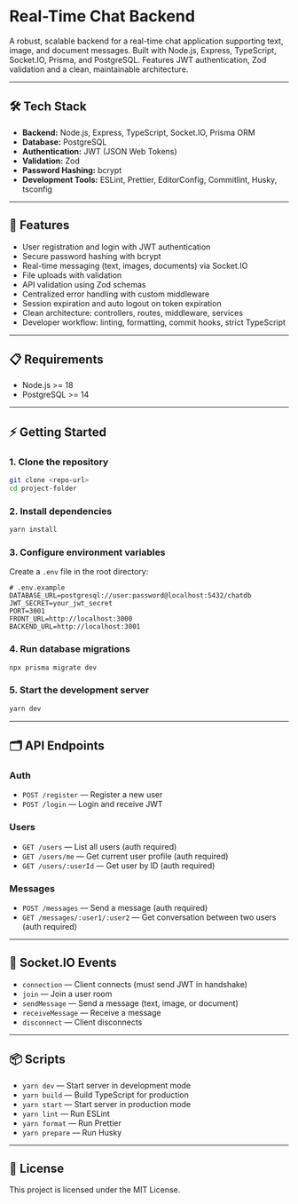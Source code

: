 # Real-Time Chat Backend

A robust, scalable backend for a real-time chat application supporting text, image, and document messages. Built with Node.js, Express, TypeScript, Socket.IO, Prisma, and PostgreSQL. Features JWT authentication, Zod validation and a clean, maintainable architecture.

---

## 🛠️ Tech Stack

- **Backend:** Node.js, Express, TypeScript, Socket.IO, Prisma ORM
- **Database:** PostgreSQL
- **Authentication:** JWT (JSON Web Tokens)
- **Validation:** Zod
- **Password Hashing:** bcrypt
- **Development Tools:** ESLint, Prettier, EditorConfig, Commitlint, Husky, tsconfig

---

## 🚀 Features

- User registration and login with JWT authentication
- Secure password hashing with bcrypt
- Real-time messaging (text, images, documents) via Socket.IO
- File uploads with validation
- API validation using Zod schemas
- Centralized error handling with custom middleware
- Session expiration and auto logout on token expiration
- Clean architecture: controllers, routes, middleware, services
- Developer workflow: linting, formatting, commit hooks, strict TypeScript

---

## 📋 Requirements

- Node.js >= 18
- PostgreSQL >= 14

---

## ⚡ Getting Started

### 1. Clone the repository

```bash
git clone <repo-url>
cd project-folder
```

### 2. Install dependencies

```bash
yarn install
```

### 3. Configure environment variables

Create a `.env` file in the root directory:

```env
# .env.example
DATABASE_URL=postgresql://user:password@localhost:5432/chatdb
JWT_SECRET=your_jwt_secret
PORT=3001
FRONT_URL=http://localhost:3000
BACKEND_URL=http://localhost:3001
```

### 4. Run database migrations

```bash
npx prisma migrate dev
```

### 5. Start the development server

```bash
yarn dev
```

---

## 🗂️ API Endpoints

### Auth

- `POST /register` — Register a new user
- `POST /login` — Login and receive JWT

### Users

- `GET /users` — List all users (auth required)
- `GET /users/me` — Get current user profile (auth required)
- `GET /users/:userId` — Get user by ID (auth required)

### Messages

- `POST /messages` — Send a message (auth required)
- `GET /messages/:user1/:user2` — Get conversation between two users (auth required)

---

## 🔌 Socket.IO Events

- `connection` — Client connects (must send JWT in handshake)
- `join` — Join a user room
- `sendMessage` — Send a message (text, image, or document)
- `receiveMessage` — Receive a message
- `disconnect` — Client disconnects

---

## 📦 Scripts

- `yarn dev` — Start server in development mode
- `yarn build` — Build TypeScript for production
- `yarn start` — Start server in production mode
- `yarn lint` — Run ESLint
- `yarn format` — Run Prettier
- `yarn prepare` — Run Husky

---

## 📝 License

This project is licensed under the MIT License.
